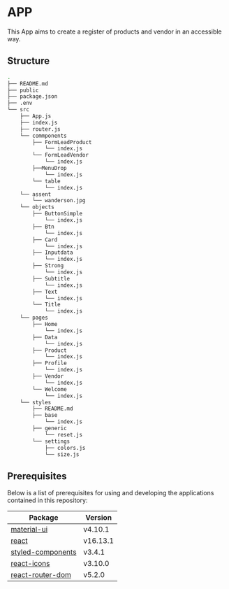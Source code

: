 # APP

This App aims to create a register of products and vendor
in an accessible way.

## Structure

```bash
.
├── README.md
├── public
├── package.json
├── .env
└── src
    ├── App.js
    ├── index.js
    ├── router.js
    └── commponents
        ├── FormLeadProduct
            └── index.js
        └── FormLeadVendor
            └── index.js
        ├──MenuDrop
            └── index.js
        └── table
            └── index.js
    └── assent
        └── wanderson.jpg
    └── objects
        ├── ButtonSimple
            └── index.js
        ├── Btn
            └── index.js
        ├── Card
            └── index.js
        ├── Inputdata
            └── index.js
        ├── Strong
            └── index.js
        ├── Subtitle
            └── index.js
        ├── Text
            └── index.js
        └── Title
            └── index.js
    └── pages
        ├── Home
            └── index.js
        ├── Data
            └── index.js
        ├── Product
            └── index.js
        ├── Profile
            └── index.js
        ├── Vendor
            └── index.js
        └── Welcome
            └── index.js
    └── styles
        ├── README.md
        ├── base
            └── index.js
        ├── generic
            └── reset.js
        └── settings
            ├── colors.js
            └── size.js

```

## Prerequisites

Below is a list of prerequisites for using and developing the applications contained in this repository:

| Package                                                             | Version |
| --------------------------------------------------------------      | ------- |
| [material-ui](https://nodejs.org/dist/)                             | v4.10.1 |
| [react](https://www.python.org/downloads/release/python-371/)       | v16.13.1|
| [styled-components](https://styled-components.com)                  | v3.4.1  | 
| [react-icons](https://react-icons.github.io/react-icons/)           | v3.10.0 |
| [react-router-dom](https://www.npmjs.com/package/react-router-dom)  | v5.2.0 |